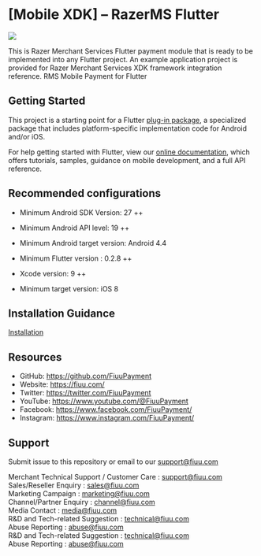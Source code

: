 <!--
 # license: Copyright © 2011-2020 Razer Merchant Services. All Rights Reserved. 
 -->
 # [Mobile XDK] – RazerMS Flutter

<img src="https://user-images.githubusercontent.com/38641542/74424311-a9d64000-4e8c-11ea-8d80-d811cfe66972.jpg">

This is Razer Merchant Services Flutter payment module that is ready to be implemented into any Flutter project. An example application project is provided for Razer Merchant Services XDK framework integration reference.
RMS Mobile Payment for Flutter

## Getting Started

This project is a starting point for a Flutter
[plug-in package](https://flutter.dev/developing-packages/),
a specialized package that includes platform-specific implementation code for
Android and/or iOS.

For help getting started with Flutter, view our
[online documentation](https://flutter.dev/docs), which offers tutorials,
samples, guidance on mobile development, and a full API reference.


## Recommended configurations

- Minimum Android SDK Version: 27 ++

- Minimum Android API level: 19 ++

- Minimum Android target version: Android 4.4

- Minimum Flutter version : 0.2.8 ++

- Xcode version: 9 ++

- Minimum target version: iOS 8

## Installation Guidance

[Installation](https://github.com/FiuuPayment/Mobile-XDK-Fiuu_Flutter/wiki/Installation-Guidance)


## Resources

- GitHub:     https://github.com/FiuuPayment
- Website:    https://fiuu.com/
- Twitter:    https://twitter.com/FiuuPayment
- YouTube:    https://www.youtube.com/@FiuuPayment
- Facebook:   https://www.facebook.com/FiuuPayment/
- Instagram:  https://www.instagram.com/FiuuPayment/


## Support

Submit issue to this repository or email to our support@fiuu.com

Merchant Technical Support / Customer Care : support@fiuu.com<br>
Sales/Reseller Enquiry : sales@fiuu.com<br>
Marketing Campaign : marketing@fiuu.com<br>
Channel/Partner Enquiry : channel@fiuu.com<br>
Media Contact : media@fiuu.com<br>
R&D and Tech-related Suggestion : technical@fiuu.com<br>
Abuse Reporting : abuse@fiuu.com<br>
R&D and Tech-related Suggestion : technical@fiuu.com<br>
Abuse Reporting : abuse@fiuu.com
